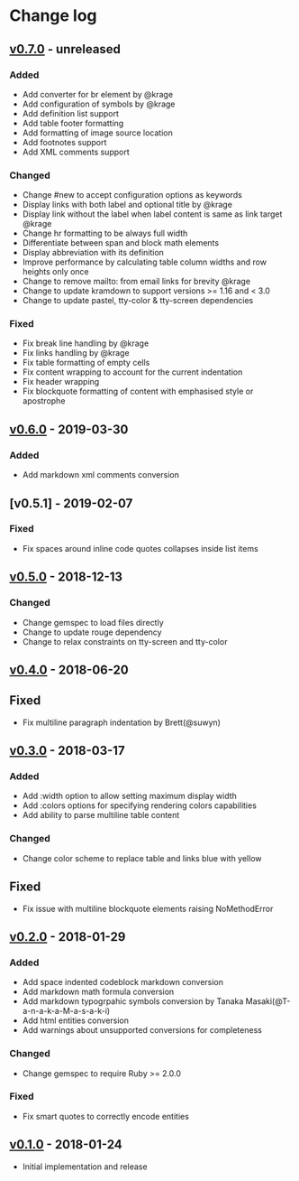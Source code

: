# Change log

## [v0.7.0] - unreleased

### Added
* Add converter for br element by @krage
* Add configuration of symbols by @krage
* Add definition list support
* Add table footer formatting
* Add formatting of image source location
* Add footnotes support
* Add XML comments support

### Changed
* Change #new to accept configuration options as keywords
* Display links with both label and optional title by @krage
* Display link without the label when label content is same as link target @krage
* Change hr formatting to be always full width
* Differentiate between span and block math elements
* Display abbreviation with its definition
* Improve performance by calculating table column widths and row heights only once
* Change to remove mailto: from email links for brevity @krage
* Change to update kramdown to support versions >= 1.16 and < 3.0
* Change to update pastel, tty-color & tty-screen dependencies

### Fixed
* Fix break line handling by @krage
* Fix links handling by @krage
* Fix table formatting of empty cells
* Fix content wrapping to account for the current indentation
* Fix header wrapping
* Fix blockquote formatting of content with emphasised style or apostrophe

## [v0.6.0] - 2019-03-30

### Added
* Add markdown xml comments conversion

## [v0.5.1] - 2019-02-07

### Fixed
* Fix spaces around inline code quotes collapses inside list items

## [v0.5.0] - 2018-12-13

### Changed
* Change gemspec to load files directly
* Change to update rouge dependency
* Change to relax constraints on tty-screen and tty-color

## [v0.4.0] - 2018-06-20

## Fixed
* Fix multiline paragraph indentation by Brett(@suwyn)

## [v0.3.0] - 2018-03-17

### Added
* Add :width option to allow setting maximum display width
* Add :colors options for specifying rendering colors capabilities
* Add ability to parse multiline table content

### Changed
* Change color scheme to replace table and links blue with yellow

## Fixed
* Fix issue with multiline blockquote elements raising NoMethodError

## [v0.2.0] - 2018-01-29

### Added
* Add space indented codeblock markdown conversion
* Add markdown math formula conversion
* Add markdown typogrpahic symbols conversion by Tanaka Masaki(@T-a-n-a-k-a-M-a-s-a-k-i)
* Add html entities conversion
* Add warnings about unsupported conversions for completeness

### Changed
* Change gemspec to require Ruby >= 2.0.0

### Fixed
* Fix smart quotes to correctly encode entities

## [v0.1.0] - 2018-01-24

* Initial implementation and release

[v0.7.0]: https://github.com/piotrmurach/tty-markdown/compare/v0.6.0...v0.7.0
[v0.6.0]: https://github.com/piotrmurach/tty-markdown/compare/v0.5.0...v0.6.0
[v0.5.0]: https://github.com/piotrmurach/tty-markdown/compare/v0.4.0...v0.5.0
[v0.4.0]: https://github.com/piotrmurach/tty-markdown/compare/v0.3.0...v0.4.0
[v0.3.0]: https://github.com/piotrmurach/tty-markdown/compare/v0.2.0...v0.3.0
[v0.2.0]: https://github.com/piotrmurach/tty-markdown/compare/v0.1.0...v0.2.0
[v0.1.0]: https://github.com/piotrmurach/tty-markdown/compare/v0.1.0
